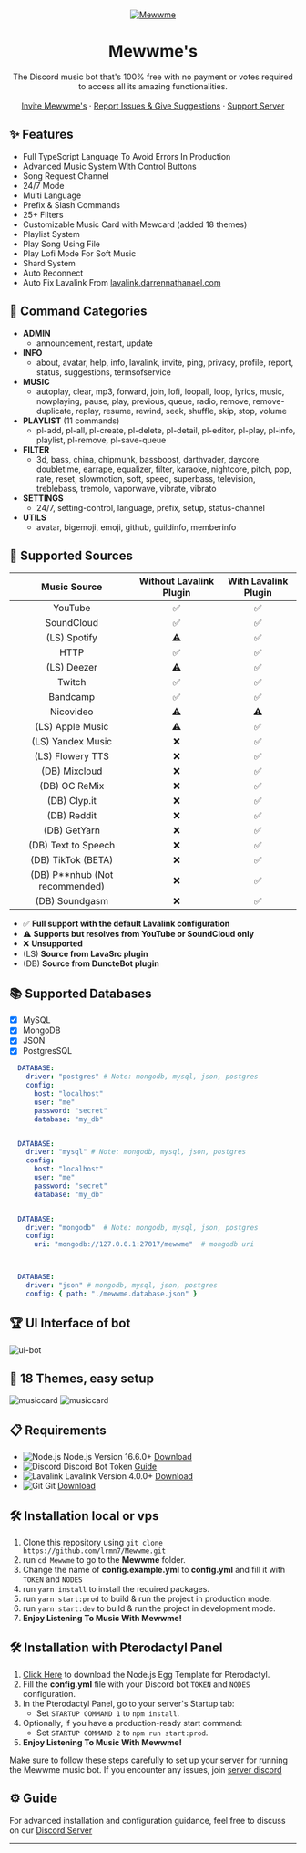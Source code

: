 <br />
<p align="center">
  <a href="https://discord.gg/6EXgrmtkPX">
    <img src="https://cdn.is-a.fun/bot/mewwme/mewgithub.png" alt="Mewwme" >
  </a>

  <h1 align="center">Mewwme's</h1>

  <p align="center">The Discord music bot that's 100% free with no payment or votes required to access all its amazing functionalities.
    <br />
    <br />
    <a href="https://discord.com/api/oauth2/authorize?client_id=928711702596423740&permissions=551940385840&response_type=code&redirect_uri=https%3A%2F%2Fdiscord.gg%2F6EXgrmtkPX&scope=guilds.join+bot+applications.commands">Invite Mewwme's</a>
    ·
    <a href="https://discord.gg/6EXgrmtkPX">Report Issues & Give Suggestions</a>
    ·
    <a href="https://discord.gg/mewwme">Support Server</a>
  </p>
</p>

## ✨ Features
- Full TypeScript Language To Avoid Errors In Production
- Advanced Music System With Control Buttons
- Song Request Channel
- 24/7 Mode
- Multi Language
- Prefix & Slash Commands
- 25+ Filters
- Customizable Music Card with Mewcard (added 18 themes)
- Playlist System
- Play Song Using File
- Play Lofi Mode For Soft Music
- Shard System
- Auto Reconnect
- Auto Fix Lavalink From [lavalink.darrennathanael.com](https://lavalink.darrennathanael.com/NoSSL/lavalink-without-ssl)

## 📜 Command Categories
- **ADMIN**
  - announcement, restart, update
- **INFO**
  - about, avatar, help, info, lavalink, invite, ping, privacy, profile, report, status, suggestions, termsofservice
- **MUSIC**
  - autoplay, clear, mp3, forward, join, lofi, loopall, loop, lyrics, music, nowplaying, pause, play, previous, queue, radio, remove, remove-duplicate, replay, resume, rewind, seek, shuffle, skip, stop, volume
- **PLAYLIST** (11 commands)
  - pl-add, pl-all, pl-create, pl-delete, pl-detail, pl-editor, pl-play, pl-info, playlist, pl-remove, pl-save-queue
- **FILTER**
  - 3d, bass, china, chipmunk, bassboost, darthvader, daycore, doubletime, earrape, equalizer, filter, karaoke, nightcore, pitch, pop, rate, reset, slowmotion, soft, speed, superbass, television, treblebass, tremolo, vaporwave, vibrate, vibrato
- **SETTINGS**
  - 24/7, setting-control, language, prefix, setup, status-channel
- **UTILS**
  - avatar, bigemoji, emoji, github, guildinfo, memberinfo


## 🚀 Supported Sources
|           Music Source           | Without Lavalink Plugin | With Lavalink Plugin |
| :------------------------------: | :---------------------: | :------------------: |
|             YouTube              |           ✅            |          ✅          |
|            SoundCloud            |           ✅            |          ✅          |
|           (LS) Spotify           |           ⚠️            |          ✅          |
|               HTTP               |           ✅            |          ✅          |
|           (LS) Deezer            |           ⚠️            |          ✅          |
|              Twitch              |           ✅            |          ✅          |
|             Bandcamp             |           ✅            |          ✅          |
|            Nicovideo             |           ⚠️            |          ⚠️          |
|         (LS) Apple Music         |           ⚠️            |          ✅          |
|        (LS) Yandex Music         |           ❌            |          ✅          |
|         (LS) Flowery TTS         |           ❌            |          ✅          |
|          (DB) Mixcloud           |           ❌            |          ✅          |
|          (DB) OC ReMix           |           ❌            |          ✅          |
|           (DB) Clyp.it           |           ❌            |          ✅          |
|           (DB) Reddit            |           ❌            |          ✅          |
|           (DB) GetYarn           |           ❌            |          ✅          |
|       (DB) Text to Speech        |           ❌            |          ✅          |
|        (DB) TikTok (BETA)        |           ❌            |          ✅          |
| (DB) P\*\*nhub (Not recommended) |           ❌            |          ✅          |
|          (DB) Soundgasm          |           ❌            |          ✅          |

- ✅ **Full support with the default Lavalink configuration**
- ⚠️ **Supports but resolves from YouTube or SoundCloud only**
- ❌ **Unsupported**
- (LS) **Source from LavaSrc plugin**
- (DB) **Source from DuncteBot plugin**

## 📚 Supported Databases
- [x] MySQL
- [x] MongoDB
- [x] JSON
- [x] PostgresSQL
```yaml
  DATABASE:
    driver: "postgres" # Note: mongodb, mysql, json, postgres
    config:
      host: "localhost"
      user: "me"
      password: "secret"
      database: "my_db"


  DATABASE:
    driver: "mysql" # Note: mongodb, mysql, json, postgres
    config:
      host: "localhost"
      user: "me"
      password: "secret"
      database: "my_db"


  DATABASE:
    driver: "mongodb"  # Note: mongodb, mysql, json, postgres
    config:
      uri: "mongodb://127.0.0.1:27017/mewwme"  # mongodb uri



  DATABASE:
    driver: "json" # mongodb, mysql, json, postgres
    config: { path: "./mewwme.database.json" }
```

## 🏆 UI Interface of bot
![ui-bot](https://cdn.is-a.fun/bot/archive/ui.png)

## 🔮 18 Themes, easy setup
![musiccard](https://cdn.is-a.fun/bot/archive/musiccard.png)
![musiccard](https://cdn.is-a.fun/bot/archive/card.png)

## 📋 Requirements
- ![Node.js](https://img.shields.io/badge/Node.js-026E00?style=for-the-badge) Node.js Version 16.6.0+ [Download](https://nodejs.org/en/download)
- ![Discord](https://img.shields.io/badge/Discord-404EED?style=for-the-badge) Discord Bot Token [Guide](https://discordjs.guide/preparations/setting-up-a-bot-application.html#creating-your-bot)
- ![Lavalink](https://img.shields.io/badge/Lavalink-FC3F37?style=for-the-badge) Lavalink Version 4.0.0+ [Download](https://github.com/lavalink-devs/Lavalink/releases)
- ![Git](https://img.shields.io/badge/Git-F05033?style=for-the-badge) Git [Download](https://git-scm.com/downloads)

## 🛠️ Installation local or vps
1. Clone this repository using `git clone https://github.com/lrmn7/Mewwme.git`
2. run `cd Mewwme` to go to the **Mewwme** folder.
3. Change the name of **config.example.yml** to **config.yml** and fill it with `TOKEN` and `NODES`
4. run `yarn install` to install the required packages.
5. run `yarn start:prod` to build & run the project in production mode.
6. run `yarn start:dev` to build & run the project in  development mode.
7. **Enjoy Listening To Music With Mewwme!**

## 🛠️ Installation with Pterodactyl Panel
1. [Click Here](https://github.com/mewwme/mewwme.github.io/blob/main/cdn/egg-node-j-s--universal.json) to download the Node.js Egg Template for Pterodactyl.
2. Fill the **config.yml** file with your Discord bot `TOKEN` and `NODES` configuration.
3. In the Pterodactyl Panel, go to your server's Startup tab:
   - Set `STARTUP COMMAND 1` to `npm install`.
4. Optionally, if you have a production-ready start command:
   - Set `STARTUP COMMAND 2` to `npm run start:prod`.
5. **Enjoy Listening To Music With Mewwme!**

Make sure to follow these steps carefully to set up your server for running the Mewwme music bot. If you encounter any issues, join [server discord](https://discord.gg/6EXgrmtkPX)

## ⚙️ Guide
For advanced installation and configuration guidance, feel free to discuss on our [Discord Server](https://discord.gg/6EXgrmtkPX)

---
